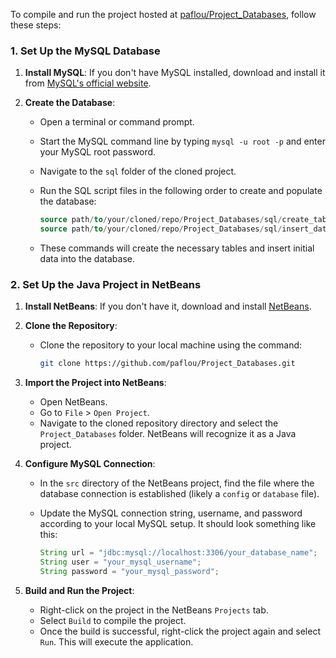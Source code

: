To compile and run the project hosted at [paflou/Project_Databases](https://github.com/paflou/Project_Databases), follow these steps:

### 1. **Set Up the MySQL Database**

   1. **Install MySQL**: If you don't have MySQL installed, download and install it from [MySQL's official website](https://dev.mysql.com/downloads/mysql/).
   
   2. **Create the Database**:
      - Open a terminal or command prompt.
      - Start the MySQL command line by typing `mysql -u root -p` and enter your MySQL root password.
      - Navigate to the `sql` folder of the cloned project.
      - Run the SQL script files in the following order to create and populate the database:

        ```sql
        source path/to/your/cloned/repo/Project_Databases/sql/create_tables.sql;
        source path/to/your/cloned/repo/Project_Databases/sql/insert_data.sql;
        ```

      - These commands will create the necessary tables and insert initial data into the database.

### 2. **Set Up the Java Project in NetBeans**

   1. **Install NetBeans**: If you don't have it, download and install [NetBeans](https://netbeans.apache.org/).
   
   2. **Clone the Repository**:
      - Clone the repository to your local machine using the command:
      
        ```bash
        git clone https://github.com/paflou/Project_Databases.git
        ```
   
   3. **Import the Project into NetBeans**:
      - Open NetBeans.
      - Go to `File` > `Open Project`.
      - Navigate to the cloned repository directory and select the `Project_Databases` folder. NetBeans will recognize it as a Java project.

   4. **Configure MySQL Connection**:
      - In the `src` directory of the NetBeans project, find the file where the database connection is established (likely a `config` or `database` file).
      - Update the MySQL connection string, username, and password according to your local MySQL setup. It should look something like this:
      
        ```java
        String url = "jdbc:mysql://localhost:3306/your_database_name";
        String user = "your_mysql_username";
        String password = "your_mysql_password";
        ```
        
   5. **Build and Run the Project**:
      - Right-click on the project in the NetBeans `Projects` tab.
      - Select `Build` to compile the project.
      - Once the build is successful, right-click the project again and select `Run`. This will execute the application.
